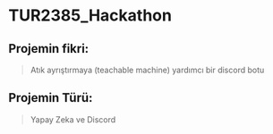 # TUR2385_Hackathon

## Projemin fikri:
> Atık ayrıştırmaya (teachable machine) yardımcı bir discord botu

## Projemin Türü:
> Yapay Zeka ve Discord
